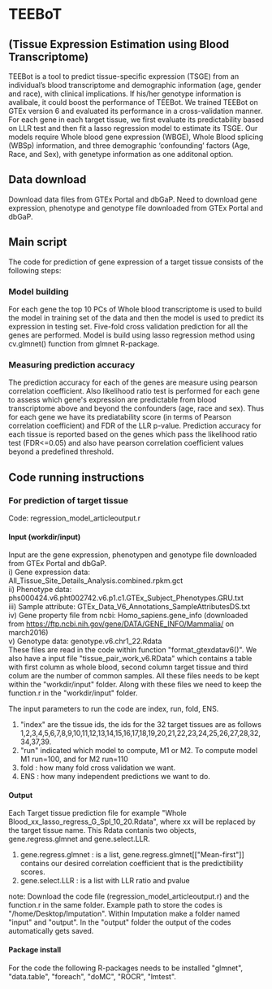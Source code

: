 # TEEBoT 
## (Tissue Expression Estimation using Blood Transcriptome)

TEEBot is a tool to predict tissue-specific expression (TSGE) from an individual’s blood transcriptome and demographic 
information (age, gender and race), with clinical implications. If his/her genotype information is avalibale, it could boost the performance of TEEBot. 
We trained TEEBot on GTEx version 6 and evaluated its performance in a cross-validation manner. For each gene in each target tissue, we first evaluate its predictability based on LLR test and then fit a lasso regression model to estimate its TSGE. Our models require Whole blood gene expression (WBGE), Whole Blood splicing (WBSp) information, and three demographic ‘confounding’ factors (Age, Race, and Sex), with genetype information as one additonal option. 

## Data download
Download data files from GTEx Portal and dbGaP. Need to download gene expression, phenotype and genotype file downloaded 
from GTEx Portal and dbGaP.

## Main script
The code for prediction of gene expression of a target tissue consists of the following steps:

### Model building 
For each gene the top 10 PCs of Whole blood transcriptome is used to build the model in training set of the data 
and then the model is used to predict its expression in testing set. Five-fold cross validation prediction for 
all the genes are performed. Model is build using lasso regression method using cv.glmnet() function from glmnet R-package.

### Measuring prediction accuracy 
The prediction accuracy for each of the genes are measure using pearson correlation coefficient. Also likelihood ratio test 
is performed for each gene  to assess which gene's expression are predictable from blood transcriptome above and beyond the 
confounders (age, race and sex). Thus for each gene we have its prediatability score (in terms of Pearson correlation coefficient)
and FDR of the LLR p-value. Prediction accuracy for each tissue is reported based on the genes which pass the likelihood ratio 
test (FDR<=0.05) and also have pearson correlation coefficient values beyond a predefined threshold. 


## Code running instructions
### For prediction of target tissue
Code: regression_model_articleoutput.r 

#### Input (workdir/input)
Input are the gene expression, phenotypen and genotype file downloaded from GTEx Portal and dbGaP. \
i) Gene expression data: All_Tissue_Site_Details_Analysis.combined.rpkm.gct \
ii) Phenotype data: phs000424.v6.pht002742.v6.p1.c1.GTEx_Subject_Phenotypes.GRU.txt \
iii) Sample attribute: GTEx_Data_V6_Annotations_SampleAttributesDS.txt \
iv) Gene property file from ncbi: Homo_sapiens.gene_info (downloaded from https://ftp.ncbi.nih.gov/gene/DATA/GENE_INFO/Mammalia/  on march2016) \
v) Genotype data: genotype.v6.chr1_22.Rdata \
These files are read in the code within function "format_gtexdatav6()".
 We also have a input file "tissue_pair_work_v6.RData" which contains a table with first column 
 as whole blood, second column target tissue and third colum are the number of common samples. 
All these files needs to be kept within the "workdir/input" folder. Along with these files we need to keep the function.r in the "workdir/input" folder.

The input parameters to run the code are index, run, fold, ENS. 
1) "index" are the tissue ids, the ids for the 32 target tissues are as follows 1,2,3,4,5,6,7,8,9,10,11,12,13,14,15,16,17,18,19,20,21,22,23,24,25,26,27,28,32,34,37,39. 
2) "run" indicated which model to compute, M1 or M2. To compute model M1 run=100, and for M2 run=110
3) fold : how many fold cross validation we want.
4) ENS : how many independent predictions we want to do.

#### Output
Each Target tissue prediction file for example "Whole Blood_xx_lasso_regress_G_Spl_10_20.Rdata", 
        where xx will be replaced by the target tissue name. 
This Rdata contanis two objects, gene.regress.glmnet and gene.select.LLR.
1) gene.regress.glmnet : is a list, gene.regress.glmnet[["Mean-first"]] contains our desired correlation coefficient 
that is the predictibility scores.
2) gene.select.LLR : is a list with LLR ratio and pvalue

note: Download the code file (regression_model_articleoutput.r) and the function.r in the same folder. Example path to store the
codes is "/home/Desktop/Imputation". Within Imputation make a folder named "input" and "output". In the "output" folder the output of the codes automatically gets saved.

#### Package install
For the code the following R-packages needs to be installed 
"glmnet", "data.table", "foreach", "doMC", "ROCR", "lmtest".
